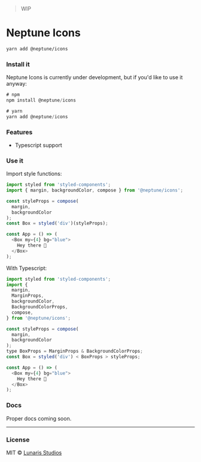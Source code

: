 > WIP

# Neptune Icons

```sh
yarn add @neptune/icons
```

### Install it

Neptune Icons is currently under development, but if you'd like to use it anyway:

```js
# npm
npm install @neptune/icons
```

```js
# yarn
yarn add @neptune/icons
```

### Features

- Typescript support


### Use it

Import style functions:

```js
import styled from 'styled-components';
import { margin, backgroundColor, compose } from '@neptune/icons';

const styleProps = compose(
  margin,
  backgroundColor
);
const Box = styled('div')(styleProps);

const App = () => (
  <Box my={4} bg="blue">
    Hey there 👋
  </Box>
);
```

With Typescript:

```js
import styled from 'styled-components';
import {
  margin,
  MarginProps,
  backgroundColor,
  BackgroundColorProps,
  compose,
} from '@neptune/icons';

const styleProps = compose(
  margin,
  backgroundColor
);
type BoxProps = MarginProps & BackgroundColorProps;
const Box = styled('div') < BoxProps > styleProps;

const App = () => (
  <Box my={4} bg="blue">
    Hey there 👋
  </Box>
);
```

### Docs

Proper docs coming soon.

---

### License

MIT © [Lunaris Studios](https://lunaris.io)
